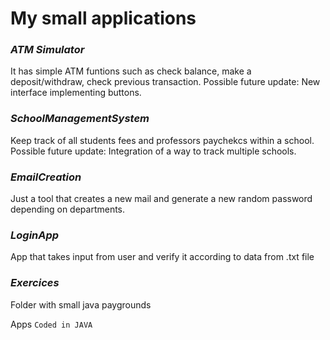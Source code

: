 # My small applications

### *ATM Simulator*
It has simple ATM funtions such as check balance, make a deposit/withdraw, check previous transaction.
Possible future update: New interface implementing buttons.

### *SchoolManagementSystem*
Keep track of all students fees and professors paychekcs within a school.
Possible future update: Integration of a way to track multiple schools.

### *EmailCreation*
Just a tool that creates a new mail and generate a new random password depending on departments.

### *LoginApp*
App that takes input from user and verify it according to data from .txt file

### *Exercices*
Folder with small java paygrounds

Apps `Coded in JAVA`

